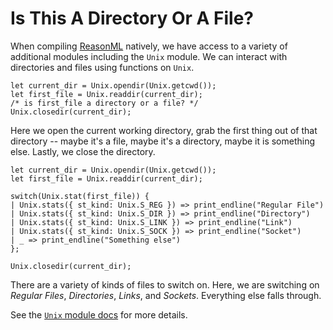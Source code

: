 # Is This A Directory Or A File?

When compiling [ReasonML](https://reasonml.github.io/) natively, we have access to a variety of
additional modules including the `Unix` module. We can interact with
directories and files using functions on `Unix`.

```reason
let current_dir = Unix.opendir(Unix.getcwd());
let first_file = Unix.readdir(current_dir);
/* is first_file a directory or a file? */
Unix.closedir(current_dir);
```

Here we open the current working directory, grab the first thing out of that
directory -- maybe it's a file, maybe it's a directory, maybe it is
something else. Lastly, we close the directory.

```reason
let current_dir = Unix.opendir(Unix.getcwd());
let first_file = Unix.readdir(current_dir);

switch(Unix.stat(first_file)) {
| Unix.stats({ st_kind: Unix.S_REG }) => print_endline("Regular File")
| Unix.stats({ st_kind: Unix.S_DIR }) => print_endline("Directory")
| Unix.stats({ st_kind: Unix.S_LINK }) => print_endline("Link")
| Unix.stats({ st_kind: Unix.S_SOCK }) => print_endline("Socket")
| _ => print_endline("Something else")
};

Unix.closedir(current_dir);
```

There are a variety of kinds of files to switch on. Here, we are switching
on _Regular Files_, _Directories_, _Links_, and _Sockets_. Everything else
falls through.

See the [`Unix` module docs](https://reasonml.github.io/api/Unix.html) for
more details.
